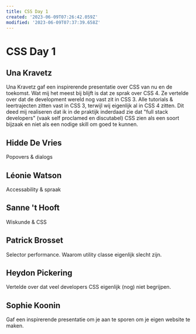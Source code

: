 ```yaml
---
title: CSS Day 1
created: '2023-06-09T07:26:42.059Z'
modified: '2023-06-09T07:37:39.658Z'
---
```


# CSS Day 1

## Una Kravetz

Una Kravetz gaf een inspirerende presentatie over CSS van nu en de toekomst. Wat mij het meest bij blijft is dat ze sprak over CSS 4. Ze vertelde over dat de development wereld nog vast zit in CSS 3. Alle tutorials & leertrajecten zitten vast in CSS 3, terwijl wij eigenlijk al in CSS 4 zitten. Dit deed mij realiseren dat ik in de praktijk inderdaad zie dat "full stack developers" (vaak self proclamed en discutabel) CSS zien als een soort bijzaak en niet als een nodige skill om goed te kunnen. 

## Hidde De Vries

Popovers & dialogs

## Léonie Watson

Accessability & spraak

## Sanne 't Hooft

Wiskunde & CSS

## Patrick Brosset

Selector performance. Waarom utility classe eigenlijk slecht zijn.

## Heydon Pickering

Vertelde over dat veel developers CSS eigenlijk (nog) niet begrijpen.

## Sophie Koonin

Gaf een inspirerende presentatie om je aan te sporen om je eigen website te maken.
